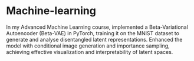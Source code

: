 # Machine-learning

In my Advanced Machine Learning course, implemented a Beta-Variational Autoencoder (Beta-VAE) in PyTorch, training it on the MNIST dataset to generate and analyse disentangled latent representations. Enhanced the model with conditional image generation and importance sampling, achieving effective visualization and interpretability of latent spaces.
